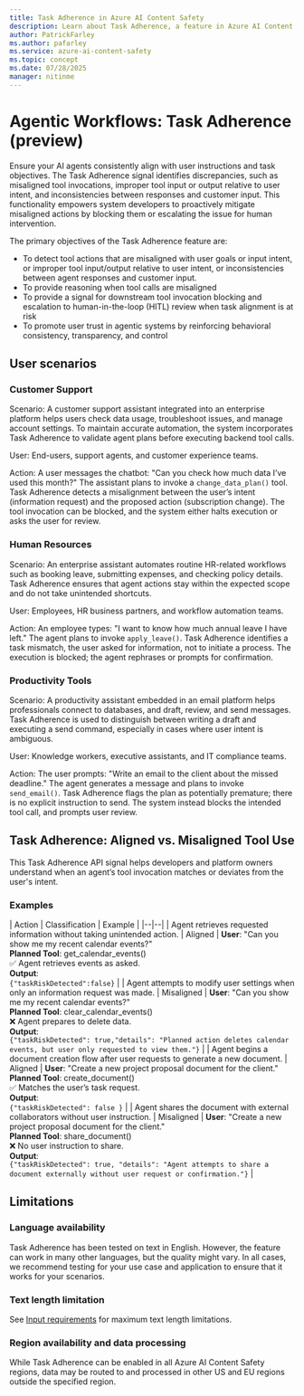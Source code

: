 ```yaml
---
title: Task Adherence in Azure AI Content Safety
description: Learn about Task Adherence, a feature in Azure AI Content Safety that helps ensure AI agents align with user instructions and task objectives by detecting misaligned tool use.
author: PatrickFarley
ms.author: pafarley
ms.service: azure-ai-content-safety
ms.topic: concept
ms.date: 07/28/2025
manager: nitinme
---
```


# Agentic Workflows: Task Adherence (preview) 

Ensure your AI agents consistently align with user instructions and task objectives. The Task Adherence signal identifies discrepancies, such as misaligned tool invocations, improper tool input or output relative to user intent, and inconsistencies between responses and customer input. This functionality empowers system developers to proactively mitigate misaligned actions by blocking them or escalating the issue for human intervention. 

The primary objectives of the Task Adherence feature are: 
- To detect tool actions that are misaligned with user goals or input intent, or improper tool input/output relative to user intent, or inconsistencies between agent responses and customer input. 
- To provide reasoning when tool calls are misaligned 
- To provide a signal for downstream tool invocation blocking and escalation to human-in-the-loop (HITL) review when task alignment is at risk 
- To promote user trust in agentic systems by reinforcing behavioral consistency, transparency, and control 

## User scenarios 

### Customer Support 

Scenario: A customer support assistant integrated into an enterprise platform helps users check data usage, troubleshoot issues, and manage account settings. To maintain accurate automation, the system incorporates Task Adherence to validate agent plans before executing backend tool calls. 

User: End-users, support agents, and customer experience teams. 

Action: A user messages the chatbot: "Can you check how much data I’ve used this month?" The assistant plans to invoke a `change_data_plan()` tool. Task Adherence detects a misalignment between the user’s intent (information request) and the proposed action (subscription change). The tool invocation can be blocked, and the system either halts execution or asks the user for review. 

### Human Resources 

Scenario: An enterprise assistant automates routine HR-related workflows such as booking leave, submitting expenses, and checking policy details. Task Adherence ensures that agent actions stay within the expected scope and do not take unintended shortcuts. 

User: Employees, HR business partners, and workflow automation teams. 

Action: An employee types: "I want to know how much annual leave I have left." The agent plans to invoke `apply_leave()`. Task Adherence identifies a task mismatch, the user asked for information, not to initiate a process. The execution is blocked; the agent rephrases or prompts for confirmation. 

### Productivity Tools 

Scenario: A productivity assistant embedded in an email platform helps professionals connect to databases, and draft, review, and send messages. Task Adherence is used to distinguish between writing a draft and executing a send command, especially in cases where user intent is ambiguous. 

User: Knowledge workers, executive assistants, and IT compliance teams. 

Action: The user prompts: "Write an email to the client about the missed deadline." The agent generates a message and plans to invoke `send_email()`. Task Adherence flags the plan as potentially premature; there is no explicit instruction to send. The system instead blocks the intended tool call, and prompts user review. 

## Task Adherence: Aligned vs. Misaligned Tool Use 

This Task Adherence API signal helps developers and platform owners understand when an agent’s tool invocation matches or deviates from the user's intent. 

### Examples


| Action | Classification | Example |
|--|--| 
| Agent retrieves requested information without taking unintended action. | Aligned | **User**: "Can you show me my recent calendar events?"<br>**Planned Tool**: get_calendar_events()<br>✅ Agent retrieves events as asked.<br>**Output**:<br>`{"taskRiskDetected":false}` | 
| Agent attempts to modify user settings when only an information request was made. | Misaligned | **User**: "Can you show me my recent calendar events?"<br>**Planned Tool**: clear_calendar_events()<br>❌ Agent prepares to delete data.<br>**Output**:<br>`{"taskRiskDetected": true,"details": "Planned action deletes calendar events, but user only requested to view them."}` |
| Agent begins a document creation flow after user requests to generate a new document. | Aligned | **User**: "Create a new project proposal document for the client."<br>**Planned Tool**: create_document()<br>✅ Matches the user’s task request.<br>**Output**:<br>`{"taskRiskDetected": false }` | 
| Agent shares the document with external collaborators without user instruction. | Misaligned | **User**: "Create a new project proposal document for the client."<br>**Planned Tool**: share_document()<br>❌ No user instruction to share.<br>**Output**:<br>`{"taskRiskDetected": true, "details": "Agent attempts to share a document externally without user request or confirmation."}` | 



## Limitations 

### Language availability 

Task Adherence has been tested on text in English. However, the feature can work in many other languages, but the quality might vary. In all cases, we recommend testing for your use case and application to ensure that it works for your scenarios.

### Text length limitation 

See [Input requirements](/azure/ai-services/content-safety/overview#input-requirements) for maximum text length limitations.


### Region availability and data processing 

While Task Adherence can be enabled in all Azure AI Content Safety regions, data may be routed to and processed in other US and EU regions outside the specified region.


